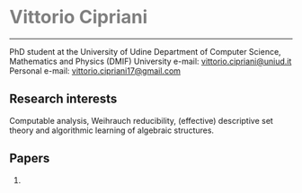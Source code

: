 # <font size="6"> <span style="color:gray">  Vittorio Cipriani</span></font>
------------
PhD student at the University of Udine
Department of Computer Science, Mathematics and Physics (DMIF)
University e-mail: vittorio.cipriani@uniud.it
Personal e-mail: vittorio.cipriani17@gmail.com

## Research interests

Computable analysis, Weihrauch reducibility, (effective) descriptive set theory and algorithmic learning of algebraic structures.

## Papers
1.
